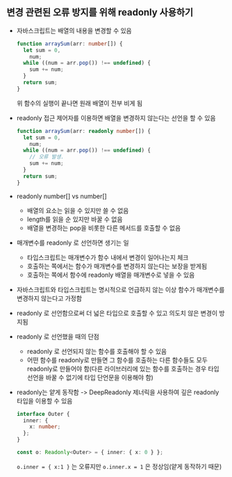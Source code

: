 ## 변경 관련된 오류 방지를 위해 readonly 사용하기

- 자바스크립트는 배열의 내용을 변경할 수 있음
  ```typescript
  function arraySum(arr: number[]) {
    let sum = 0,
      num;
    while ((num = arr.pop()) !== undefined) {
      sum += num;
    }
    return sum;
  }
  ```
  위 함수의 실행이 끝나면 원래 배열이 전부 비게 됨
- readonly 접근 제어자를 이용하면 배열을 변경하지 않는다는 선언을 할 수 있음
  ```typescript
  function arraySum(arr: readonly number[]) {
    let sum = 0,
      num;
    while ((num = arr.pop()) !== undefined) {
      // 오류 발생.
      sum += num;
    }
    return sum;
  }
  ```
- readonly number[] vs number[]
  - 배열의 요소는 읽을 수 있지만 쓸 수 없음
  - length를 읽을 순 있지만 바꿀 수 없음
  - 배열을 변경하는 pop을 비롯한 다른 메서드를 호출할 수 없음
- 매개변수를 readonly 로 선언하면 생기는 일
  - 타입스크립트는 매개변수가 함수 내에서 변경이 일어나는지 체크
  - 호출하는 쪽에서는 함수가 매개변수를 변경하지 않는다는 보장을 받게됨
  - 호출하는 쪽에서 함수에 readonly 배열을 매개변수로 넣을 수 있음
- 자바스크립트와 타입스크립트는 명시적으로 언급하지 않는 이상 함수가 매개변수를 변경하지 않는다고 가정함
- readonly 로 선언함으로써 더 넓은 타입으로 호출할 수 있고 의도치 않은 변경이 방지됨
- readonly 로 선언했을 때의 단점
  - readonly 로 선언되지 않는 함수를 호출해야 할 수 있음
  - 어떤 함수를 readonly로 만들면 그 함수를 호출하는 다른 함수들도 모두 readonly로 만들어야 함(다른 라이브러리에 있는 함수를 호출하는 경우 타입 선언을 바꿀 수 없기에 타입 단언문을 이용해야 함)
- readonly는 얕게 동작함 -> DeepReadonly 제너릭을 사용하여 깊은 readonly 타입을 이용할 수 있음

  ```typescript
  interface Outer {
    inner: {
      x: number;
    };
  }

  const o: Readonly<Outer> = { inner: { x: 0 } };
  ```

  `o.inner = { x:1 }` 는 오류지만 `o.inner.x = 1` 은 정상임(얕게 동작하기 때문)
